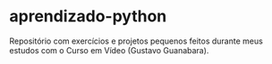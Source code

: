 # aprendizado-python
Repositório com exercícios e projetos pequenos feitos durante meus estudos com o Curso em Vídeo (Gustavo Guanabara).
